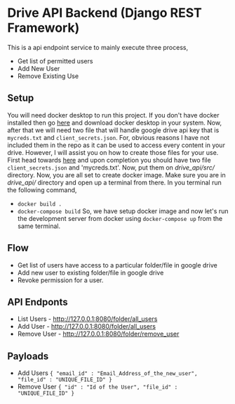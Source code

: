 # Drive API Backend (Django REST Framework)
This is a api endpoint service to mainly execute three process,
- Get list of permitted users
- Add New User
- Remove Existing Use

## Setup
You will need docker desktop to run this project. If you don't have docker installed then go [here](https://www.docker.com/products/docker-desktop) and download docker desktop in your system. Now, after that we will need two file that will handle google drive api key that is `mycreds.txt` and `client_secrets.json`. For, obvious reasons I have not included them in the repo as it can be used to access every content in your drive. However, I will assist you on how to create those files for your use. First head towards [here](https://github.com/tonmoy50/setup-pydrive-cred/) and upon completion you should have two file `client_secrets.json` and 'mycreds.txt'. Now, put them on *drive_api/src/* directory.
Now, you are all set to create docker image. Make sure you are in *drive_api/* directory and open up a terminal from there. In you terminal run the following command,
- `docker build .`
- `docker-compose build`
So, we have setup docker image and now let's run the development server from docker using `docker-compose up` from the same terminal.

## Flow
- Get list of users have access to a particular folder/file in google drive
- Add new user to existing folder/file in google drive
- Revoke permission for a user.

## API Endponts

- List Users - http://127.0.0.1:8080/folder/all_users
- Add User - http://127.0.0.1:8080/folder/all_users
- Remove User - http://127.0.0.1:8080/folder/remove_user

## Payloads
- Add Users 
`{
  "email_id" : "Email_Address_of_the_new_user",
  "file_id" : "UNIQUE_FILE_ID"
}`
- Remove User
`{
  "id" : "Id of the User",
  "file_id" : "UNIQUE_FILE_ID"
}`
